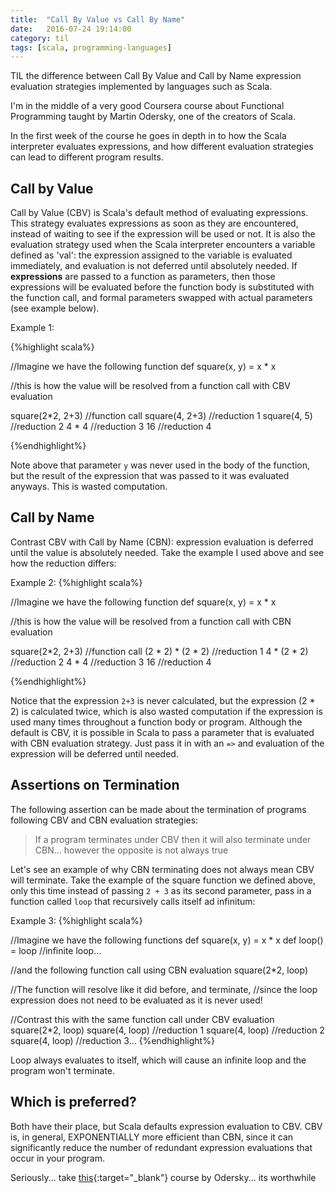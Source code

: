 ```yaml
---
title:  "Call By Value vs Call By Name"
date:   2016-07-24 19:14:00
category: til
tags: [scala, programming-languages]
---
```


TIL the difference between Call By Value and Call by Name expression evaluation strategies implemented by languages such as Scala.

I'm in the middle of a very good Coursera course about Functional Programming taught by Martin Odersky, one of the creators of Scala.

In the first week of the course he goes in depth in to how the Scala interpreter evaluates expressions, and how different evaluation strategies can lead to different program results.

## Call by Value

Call by Value (CBV) is Scala's default method of evaluating expressions. This strategy evaluates expressions as soon as they are encountered, instead of waiting to see if the expression will be used or not. It is also the evaluation strategy used when the Scala interpreter encounters a variable defined as 'val': the expression assigned to the variable is evaluated immediately, and evaluation is not deferred until absolutely needed. If **expressions** are passed to a function as parameters, then those expressions will be evaluated before the function body is substituted with the function call, and formal parameters swapped with actual parameters (see example below).

Example 1:

{%highlight scala%}

//Imagine we have the following function
def square(x, y) = x * x

//this is how the value will be resolved from a function call with CBV evaluation

square(2*2, 2+3) //function call
square(4, 2+3) //reduction 1
square(4, 5) //reduction 2
4 * 4 //reduction 3
16 //reduction 4

{%endhighlight%}

Note above that parameter `y` was never used in the body of the function, but the result of the expression that was passed to it was evaluated anyways. This is wasted computation.

## Call by Name

Contrast CBV with Call by Name (CBN): expression evaluation is deferred until the value is absolutely needed. Take the example I used above and see how the reduction differs:

Example 2:
{%highlight scala%}

//Imagine we have the following function
def square(x, y) = x * x

//this is how the value will be resolved from a function call with CBN evaluation

square(2*2, 2+3) //function call
(2 * 2) * (2 * 2) //reduction 1
4 * (2 * 2) //reduction 2
4 * 4 //reduction 3
16 //reduction 4

{%endhighlight%}

Notice that the expression `2+3` is never calculated, but the expression (2 * 2) is calculated twice, which is also wasted computation if the expression is used many times throughout a function body or program. Although the default is CBV, it is possible in Scala to pass a parameter that is evaluated with CBN evaluation strategy. Just pass it in with an `=>` and evaluation of the expression will be deferred until needed.

## Assertions on Termination

The following assertion can be made about the termination of programs following CBV and CBN evaluation strategies:

> If a program terminates under CBV then it will also terminate under CBN... however the opposite is not always true

Let's see an example of why CBN terminating does not always mean CBV will terminate. Take the example of the square function we defined above, only this time instead of passing `2 + 3` as its second parameter, pass in a function called `loop` that recursively calls itself ad infinitum:

Example 3:
{%highlight scala%}

//Imagine we have the following functions
def square(x, y) = x * x
def loop() = loop //infinite loop...

//and the following function call using CBN evaluation
square(2*2, loop)

//The function will resolve like it did before, and terminate,
//since the loop expression does not need to be evaluated as it is never used!

//Contrast this with the same function call under CBV evaluation
square(2*2, loop)
square(4, loop) //reduction 1
square(4, loop) //reduction 2
square(4, loop) //reduction 3...
{%endhighlight%}

Loop always evaluates to itself, which will cause an infinite loop and the program won't terminate.

## Which is preferred?

Both have their place, but Scala defaults expression evaluation to CBV. CBV is, in general, EXPONENTIALLY more efficient than CBN, since it can significantly reduce the number of redundant expression evaluations that occur in your program.

Seriously... take [this][this]{:target="_blank"} course by Odersky... its worthwhile

[this]: https://www.coursera.org/learn/progfun1/home/welcome
